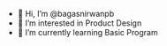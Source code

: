 - 👋 Hi, I’m @bagasnirwanpb
- 👀 I’m interested in Product Design
- 🌱 I’m currently learning Basic Program

<!---
bagasnirwanpb/bagasnirwanpb is a ✨ special ✨ repository because its `README.md` (this file) appears on your GitHub profile.
You can click the Preview link to take a look at your changes.
--->
